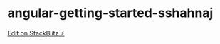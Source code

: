 # angular-getting-started-sshahnaj

[Edit on StackBlitz ⚡️](https://stackblitz.com/edit/angular-getting-started-sshahnaj)